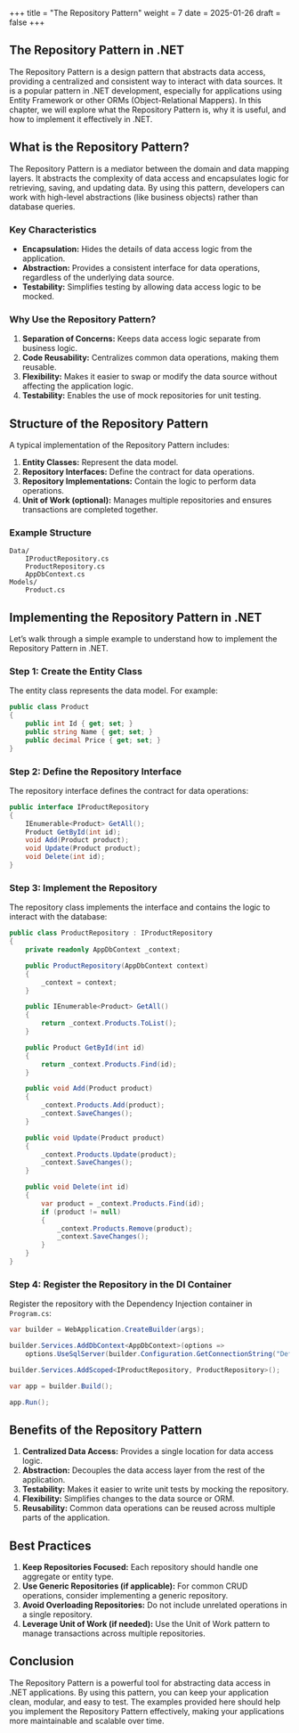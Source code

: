 +++
title = "The Repository Pattern"
weight = 7
date = 2025-01-26
draft = false
+++

## The Repository Pattern in .NET

The Repository Pattern is a design pattern that abstracts data access, providing a centralized and consistent way to interact with data sources. It is a popular pattern in .NET development, especially for applications using Entity Framework or other ORMs (Object-Relational Mappers). In this chapter, we will explore what the Repository Pattern is, why it is useful, and how to implement it effectively in .NET.


## What is the Repository Pattern?

The Repository Pattern is a mediator between the domain and data mapping layers. It abstracts the complexity of data access and encapsulates logic for retrieving, saving, and updating data. By using this pattern, developers can work with high-level abstractions (like business objects) rather than database queries.

### Key Characteristics
- **Encapsulation:** Hides the details of data access logic from the application.
- **Abstraction:** Provides a consistent interface for data operations, regardless of the underlying data source.
- **Testability:** Simplifies testing by allowing data access logic to be mocked.

### Why Use the Repository Pattern?

1. **Separation of Concerns:** Keeps data access logic separate from business logic.
2. **Code Reusability:** Centralizes common data operations, making them reusable.
3. **Flexibility:** Makes it easier to swap or modify the data source without affecting the application logic.
4. **Testability:** Enables the use of mock repositories for unit testing.

## Structure of the Repository Pattern

A typical implementation of the Repository Pattern includes:

1. **Entity Classes:** Represent the data model.
2. **Repository Interfaces:** Define the contract for data operations.
3. **Repository Implementations:** Contain the logic to perform data operations.
4. **Unit of Work (optional):** Manages multiple repositories and ensures transactions are completed together.

### Example Structure

```
Data/
    IProductRepository.cs
    ProductRepository.cs
    AppDbContext.cs
Models/
    Product.cs
```

## Implementing the Repository Pattern in .NET

Let’s walk through a simple example to understand how to implement the Repository Pattern in .NET.

### Step 1: Create the Entity Class

The entity class represents the data model. For example:

```csharp
public class Product
{
    public int Id { get; set; }
    public string Name { get; set; }
    public decimal Price { get; set; }
}
```

### Step 2: Define the Repository Interface

The repository interface defines the contract for data operations:

```csharp
public interface IProductRepository
{
    IEnumerable<Product> GetAll();
    Product GetById(int id);
    void Add(Product product);
    void Update(Product product);
    void Delete(int id);
}
```

### Step 3: Implement the Repository

The repository class implements the interface and contains the logic to interact with the database:

```csharp
public class ProductRepository : IProductRepository
{
    private readonly AppDbContext _context;

    public ProductRepository(AppDbContext context)
    {
        _context = context;
    }

    public IEnumerable<Product> GetAll()
    {
        return _context.Products.ToList();
    }

    public Product GetById(int id)
    {
        return _context.Products.Find(id);
    }

    public void Add(Product product)
    {
        _context.Products.Add(product);
        _context.SaveChanges();
    }

    public void Update(Product product)
    {
        _context.Products.Update(product);
        _context.SaveChanges();
    }

    public void Delete(int id)
    {
        var product = _context.Products.Find(id);
        if (product != null)
        {
            _context.Products.Remove(product);
            _context.SaveChanges();
        }
    }
}
```

### Step 4: Register the Repository in the DI Container

Register the repository with the Dependency Injection container in `Program.cs`:

```csharp
var builder = WebApplication.CreateBuilder(args);

builder.Services.AddDbContext<AppDbContext>(options =>
    options.UseSqlServer(builder.Configuration.GetConnectionString("DefaultConnection")));

builder.Services.AddScoped<IProductRepository, ProductRepository>();

var app = builder.Build();

app.Run();
```

## Benefits of the Repository Pattern

1. **Centralized Data Access:** Provides a single location for data access logic.
2. **Abstraction:** Decouples the data access layer from the rest of the application.
3. **Testability:** Makes it easier to write unit tests by mocking the repository.
4. **Flexibility:** Simplifies changes to the data source or ORM.
5. **Reusability:** Common data operations can be reused across multiple parts of the application.


## Best Practices

1. **Keep Repositories Focused:** Each repository should handle one aggregate or entity type.
2. **Use Generic Repositories (if applicable):** For common CRUD operations, consider implementing a generic repository.
3. **Avoid Overloading Repositories:** Do not include unrelated operations in a single repository.
4. **Leverage Unit of Work (if needed):** Use the Unit of Work pattern to manage transactions across multiple repositories.

## Conclusion

The Repository Pattern is a powerful tool for abstracting data access in .NET applications. By using this pattern, you can keep your application clean, modular, and easy to test. The examples provided here should help you implement the Repository Pattern effectively, making your applications more maintainable and scalable over time.

